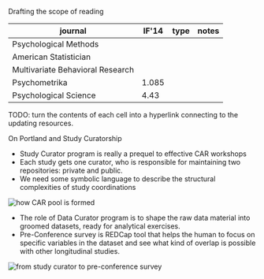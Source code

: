 Drafting the scope of reading

|journal | IF'14 | type | notes |   
|---|---|---|---|  
Psychological Methods | | | | |
American Statistician | | | | |
Multivariate Behavioral Research | | | | |
Psychometrika |1.085 | | | |
Psychological Science |4.43 | | | |

TODO: turn the contents of each cell into a hyperlink connecting to the updating resources.



On Portland and Study Curatorship

- Study Curator program is really a prequel to effective CAR workshops  
- Each study gets one curator, who is responsible for maintaining two repositories: private and public. 
- We need some symbolic language to describe the structural complexities of study coordinations 

![how CAR pool is formed](https://goo.gl/photos/ciDo11gpg9wGudaQA)


 - The role of Data Curator program is to shape the raw data material into groomed datasets, ready for analytical exercises.
 - Pre-Conference survey is REDCap tool that helps the human to focus on specific variables in the dataset and see what kind of overlap is possible with other longitudinal studies.   

![from study curator to pre-conference survey](https://goo.gl/photos/s3BiDN2aFbgMRRB86)



